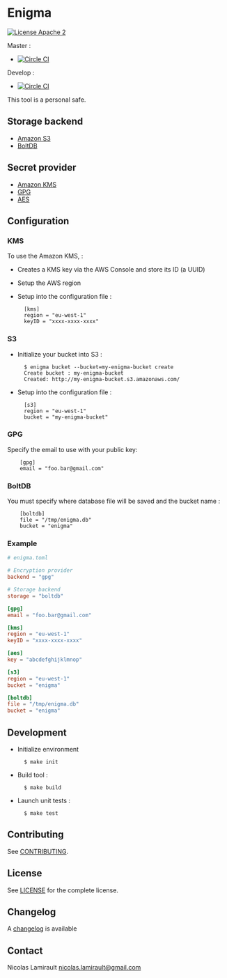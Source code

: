 # Enigma

[![License Apache 2][badge-license]](LICENSE)

Master :
* [![Circle CI](https://circleci.com/gh/nlamirault/enigma/tree/master.svg?style=svg)](https://circleci.com/gh/nlamirault/enigma/tree/master)

Develop :
* [![Circle CI](https://circleci.com/gh/nlamirault/enigma/tree/develop.svg?style=svg)](https://circleci.com/gh/nlamirault/enigma/tree/develop)


This tool is a personal safe.

## Storage backend

- [Amazon S3][]
- [BoltDB][]


## Secret provider
- [Amazon KMS][]
- [GPG][]
- [AES][]


## Configuration


### KMS

To use the Amazon KMS, :

* Creates a KMS key via the AWS Console and store its ID (a UUID)
* Setup the AWS region

* Setup into the configuration file :

        [kms]
        region = "eu-west-1"
        keyID = "xxxx-xxxx-xxxx"

### S3

* Initialize your bucket into S3 :

        $ enigma bucket --bucket=my-enigma-bucket create
        Create bucket : my-enigma-bucket
        Created: http://my-enigma-bucket.s3.amazonaws.com/

* Setup into the configuration file :

        [s3]
        region = "eu-west-1"
        bucket = "my-enigma-bucket"


### GPG

Specify the email to use with your public key:

        [gpg]
        email = "foo.bar@gmail.com"

### BoltDB

You must specify where database file will be saved and the bucket name :

        [boltdb]
        file = "/tmp/enigma.db"
        bucket = "enigma"



### Example

```toml
# enigma.toml

# Encryption provider
backend = "gpg"

# Storage backend
storage = "boltdb"

[gpg]
email = "foo.bar@gmail.com"

[kms]
region = "eu-west-1"
keyID = "xxxx-xxxx-xxxx"

[aes]
key = "abcdefghijklmnop"

[s3]
region = "eu-west-1"
bucket = "enigma"

[boltdb]
file = "/tmp/enigma.db"
bucket = "enigma"

```


## Development

* Initialize environment

        $ make init

* Build tool :

        $ make build

* Launch unit tests :

        $ make test

## Contributing

See [CONTRIBUTING](CONTRIBUTING.md).


## License

See [LICENSE](LICENSE) for the complete license.


## Changelog

A [changelog](ChangeLog.md) is available


## Contact

Nicolas Lamirault <nicolas.lamirault@gmail.com>


[badge-license]: https://img.shields.io/badge/license-Apache2-green.svg?style=flat

[Amazon S3]:https://aws.amazon.com/s3/
[Amazon KMS]: https://aws.amazon.com/kms/
[BoltDB]: https://github.com/boltdb/bolt
[GPG]: https://www.gnupg.org/
[AES]: https://en.wikipedia.org/wiki/Advanced_Encryption_Standard
